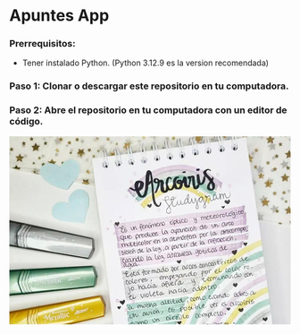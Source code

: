 # Apuntes App

### Prerrequisitos:
- Tener instalado Python. (Python 3.12.9 es la version recomendada)

### Paso 1: Clonar o descargar este repositorio en tu computadora.

### Paso 2: Abre el repositorio en tu computadora con un editor de código.

![Imagen Proyecto en el editor](./ImagenesEjemplo/EjemploArcoiris.jpg)